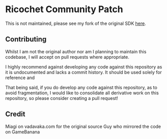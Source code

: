 # Ricochet Community Patch
This is not maintained, please see my fork of the original SDK [here](https://github.com/ItsiAdam/ricochet-updated).

## Contributing
Whilst I am not the original author nor am I planning to maintain this codebase, I will accept on pull requests where appropriate.

I highly recommend against developing any code against this repository as it is undocumented and lacks a commit history. It should be used solely for reference and 

That being said, if you do develop any code against this repository, as to avoid fragmentation, I would like to consolidate all derivative work on this repository, so please consider creating a pull request! 

## Credit
Miagi on vadavaka.com for the original source
Guy who mirrored the code on GameBanana
